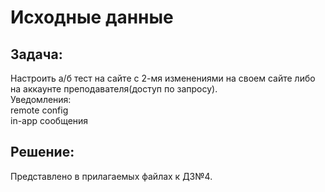 # Исходные данные

## Задача:
Настроить а/б тест на сайте с 2-мя изменениями на своем сайте либо на аккаунте преподавателя(доступ по запросу).<br>
Уведомления:<br>
remote config<br>
in-app сообщения<br>


## Решение:
Представлено в прилагаемых файлах к ДЗ№4.